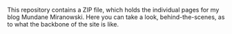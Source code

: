 This repository contains a ZIP file, which holds the individual pages for my blog Mundane Miranowski.
Here you can take a look, behind-the-scenes, as to what the backbone of the site is like.
